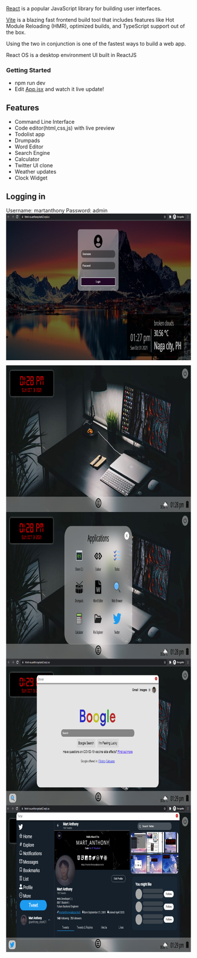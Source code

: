 [React](https://reactjs.org/) is a popular JavaScript library for building user interfaces.

[Vite](https://vitejs.dev/) is a blazing fast frontend build tool that includes features like Hot Module Reloading (HMR), optimized builds, and TypeScript support out of the box.

Using the two in conjunction is one of the fastest ways to build a web app.

React OS is a desktop environment UI built in ReactJS

### Getting Started
- npm run dev
- Edit [App.jsx](#src/App.jsx) and watch it live update!

## Features
- Command Line Interface
- Code editor(html,css,js) with live preview
- Todolist app
- Drumpads
- Word Editor
- Search Engine
- Calculator
- Twitter UI clone
- Weather updates
- Clock Widget

## Logging in
Username: martanthony
Password: admin
<img src="./screenshots/login.png" width="100%" height="400px" align="center" style=""/>


<img src="./screenshots/desktop.png" width="100%" height="400px" align="center" style=""/>
<img src="./screenshots/apps.png" width="100%" height="400px" align="center" style=""/>
<img src="./screenshots/search engine.png" width="100%" height="400px" align="center" style=""/>
<img src="./screenshots/twitter.png" width="100%" height="400px" align="center" style=""/>
